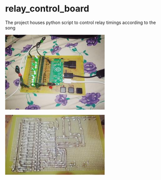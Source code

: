# relay_control_board

The project houses python script to control relay timings according to the song

![alt text](circuit.png "Curcuit Board")

![alt text](circuit_trace_back.png "Curcuit Trace")
